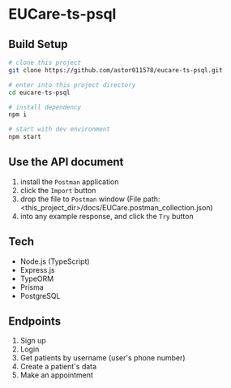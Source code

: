 # EUCare-ts-psql

## Build Setup

```bash
# clone this project
git clone https://github.com/astor011578/eucare-ts-psql.git

# enter into this project directory
cd eucare-ts-psql

# install dependency
npm i

# start with dev environment
npm start
```


## Use the API document
1. install the `Postman` application
2. click the `Import` button
3. drop the file to `Postman` window
(File path: <this_project_dir>/docs/EUCare.postman_collection.json)
4. into any example response, and click the `Try` button


## Tech
- Node.js (TypeScript)
- Express.js
- TypeORM
- Prisma
- PostgreSQL


## Endpoints
1. Sign up
2. Login
3. Get patients by username (user's phone number)
4. Create a patient's data
5. Make an appointment
